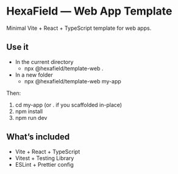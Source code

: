 # HexaField — Web App Template

Minimal Vite + React + TypeScript template for web apps.

## Use it

- In the current directory
	- npx @hexafield/template-web .
- In a new folder
	- npx @hexafield/template-web my-app

Then:

1) cd my-app (or . if you scaffolded in-place)
2) npm install
3) npm run dev

## What’s included
- Vite + React + TypeScript
- Vitest + Testing Library
- ESLint + Prettier config